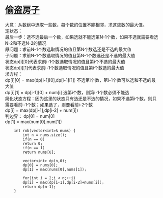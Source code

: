 # [偷盗房子](https://leetcode-cn.com/problems/house-robber/)
大意：从数组中选取一些数，每个数的位置不能相邻，求这些数的最大值。   
定状态：   
最后一步：选不选最后一个数，如果选就不能选第N-1个数，如果不选就需要看选N-2和不选N-2的情况      
原问题：求前N-1个数选取情况的值且第N个数选还是不选的最大值     
子问题：求前N-1个数选取情况的值且第N-1个数选还是不选的最大值   
状态dp[i][0]代表求前i-1个数选取情况的值且第i个不选的最大值      
状态dp[i][1]代表求前i-1个数选取情况的值且第i个数选的最大值      
求方程：   
dp[i][0] = max(dp[i-1][0],dp[i-1][1]) 不选第i个数，第i-1个数可以选和不选的最大值       
dp[i][1] = dp[i-1][0] + num[i] 选第i个数，则第i-1个数必须不能选      
简化状态方程：因为这里的状态只有选还是不选的情况，如果不选第i个数，则只需要看前i-1个数；如果选了，则要看前i-2个数      
dp[i] = max(dp[i-1],dp[i-2] + num[i])       
判边界： 
dp[0] = num[0]    
dp[1] = max(num[0],num[1])
```
    int rob(vector<int>& nums) {
        int n = nums.size();
        if(n == 0)
        return 0;
        if(n == 1)
        return nums[0];

        vector<int> dp(n,0);
        dp[0] = nums[0];
        dp[1] = max(nums[0],nums[1]);

        for(int i = 2;i < n;++i)
        dp[i] = max(dp[i-1],dp[i-2]+nums[i]);
        return dp[n-1];
    }
```
